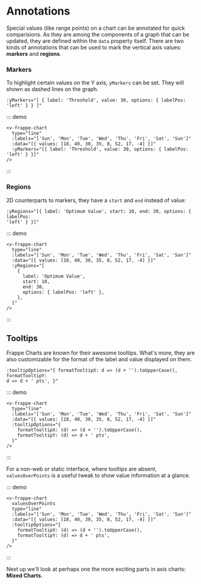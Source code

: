 # Annotations

Special values (like range points) on a chart can be annotated for quick comparisions. As they are among the components of a graph that can be updated, they are defined within the `data` property itself. There are two kinds of annotations that can be used to mark the vertical axis values: **markers** and **regions**.

### Markers

To highlight certain values on the Y axis, `yMarkers` can be set. They will shown as dashed lines on the graph.

```vue
:yMarkers="[ { label: 'Threshold', value: 30, options: { labelPos: 'left' } } ]"
```

::: demo

```vue
<v-frappe-chart
  type="line"
  :labels="['Sun', 'Mon', 'Tue', 'Wed', 'Thu', 'Fri', 'Sat', 'Sun']"
  :data="[{ values: [18, 40, 30, 35, 8, 52, 17, -4] }]"
  :yMarkers="[{ label: 'Threshold', value: 30, options: { labelPos: 'left' } }]"
/>
```

:::

### Regions

2D counterparts to markers, they have a `start` and `end` instead of value:

```vue
:yRegions="[{ label: 'Optimum Value', start: 10, end: 30, options: { labelPos:
'left' } }]"
```

::: demo

```vue
<v-frappe-chart
  type="line"
  :labels="['Sun', 'Mon', 'Tue', 'Wed', 'Thu', 'Fri', 'Sat', 'Sun']"
  :data="[{ values: [18, 40, 30, 35, 8, 52, 17, -4] }]"
  :yRegions="[
    {
      label: 'Optimum Value',
      start: 10,
      end: 30,
      options: { labelPos: 'left' },
    },
  ]"
/>
```

:::

## Tooltips

Frappe Charts are known for their awesome tooltips. What's more, they are also customizable for the format of the label and value displayed on them.

```vue
:tooltipOptions="{ formatTooltipX: d => (d + '').toUpperCase(), formatTooltipY:
d => d + ' pts', }"
```

::: demo

```vue
<v-frappe-chart
  type="line"
  :labels="['Sun', 'Mon', 'Tue', 'Wed', 'Thu', 'Fri', 'Sat', 'Sun']"
  :data="[{ values: [18, 40, 30, 35, 8, 52, 17, -4] }]"
  :tooltipOptions="{
    formatTooltipX: (d) => (d + '').toUpperCase(),
    formatTooltipY: (d) => d + ' pts',
  }"
/>
```

:::

For a non-web or static interface, where tooltips are absent, `valuesOverPoints` is a useful tweak to show value information at a glance.

::: demo

```vue
<v-frappe-chart
  valuesOverPoints
  type="line"
  :labels="['Sun', 'Mon', 'Tue', 'Wed', 'Thu', 'Fri', 'Sat', 'Sun']"
  :data="[{ values: [18, 40, 30, 35, 8, 52, 17, -4] }]"
  :tooltipOptions="{
    formatTooltipX: (d) => (d + '').toUpperCase(),
    formatTooltipY: (d) => d + ' pts',
  }"
/>
```

:::

Next up we'll look at perhaps one the more exciting parts in axis charts: **Mixed Charts**.
